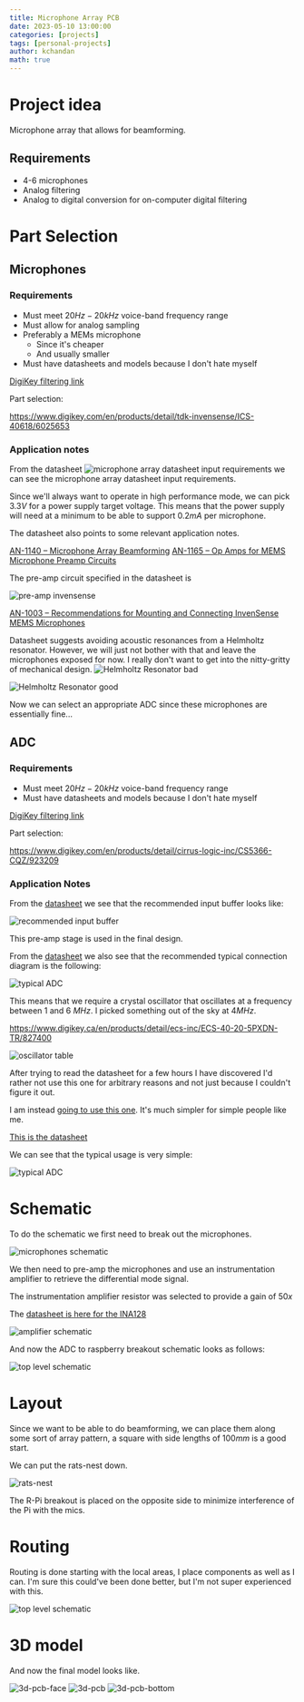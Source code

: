 ```yaml
---
title: Microphone Array PCB
date: 2023-05-10 13:00:00
categories: [projects]
tags: [personal-projects]
author: kchandan
math: true
---
```


# Project idea
Microphone array that allows for beamforming.

## Requirements
- 4-6 microphones
- Analog filtering
- Analog to digital conversion for on-computer digital filtering

# Part Selection

## Microphones

### Requirements
- Must meet $20Hz - 20kHz$ voice-band frequency range
- Must allow for analog sampling
- Preferably a MEMs microphone
  - Since it's cheaper
  - And usually smaller
- Must have datasheets and models because I don't hate myself

[DigiKey filtering link](https://www.digikey.com/en/products/filter/microphones/158?s=N4IgjCBcpgHAzFUBjKAzAhgGwM4FMAaEAeygG0R4B2AFlioAYQBdIgBwBcoQBlDgJwCWAOwDmIAL5EAbPCbQQqSJlyES5SrDg0mrEJ258hYyUQBMYGgFYki9NnxFSkCtIAEACQBebgH5uzBjcAa28QcyDvPwCg0K9wkDMrTx9-QJCwoitI1LcdDPisnOj0uITpYrTYzJBGFJLqwtrkqKqChLAGSpj2iIKG9r0DSBAAJQwxPABVYUEOAHk0AFk8DBwAV348UxAAWjNbJQF1tWcKG2YpPcQFI-4Tpw1Olivd6UOoY9ONRCIaBIOlwkEiAA)

Part selection:

https://www.digikey.com/en/products/detail/tdk-invensense/ICS-40618/6025653

### Application notes

From the datasheet
![microphone array datasheet input requirements](/assets/img/mic_array/mic_powersupply_req.png)
we can see the microphone array datasheet input requirements.

Since we'll always want to operate in high performance mode, we can pick $3.3V$ for a power supply target voltage. This means that the power supply will need at a minimum to be able to support $0.2mA$ per microphone.

The datasheet also points to some relevant application notes.

[AN-1140 – Microphone Array Beamforming](https://invensense.tdk.com/wp-content/uploads/2015/02/Microphone-Array-Beamforming.pdf)
[AN-1165 – Op Amps for MEMS Microphone Preamp Circuits](https://invensense.tdk.com/wp-content/uploads/2015/02/Op-Amps-for-MEMS-Microphone-Preamp-Circuits.pdf)

The pre-amp circuit specified in the datasheet is


![pre-amp invensense](/assets/img/mic_array/pre-amp-invensense.png)

[AN-1003 – Recommendations for Mounting and Connecting InvenSense MEMS Microphones](https://invensense.tdk.com/wp-content/uploads/2015/02/Recommendations-for-Mounting-and-Connecting-InvenSense-MEMS-Microphones.pdf)

Datasheet suggests avoiding acoustic resonances from a Helmholtz resonator. However, we will just not bother with that and leave the microphones exposed for now. I really don't want to get into the nitty-gritty of mechanical design.
![Helmholtz Resonator bad](/assets/img/mic_array/helmholtz-resonator-bad.png)

![Helmholtz Resonator good](/assets/img/mic_array/helmholtz-resonator-good.png)


Now we can select an appropriate ADC since these microphones are essentially fine...

## ADC

### Requirements
- Must meet $20Hz - 20kHz$ voice-band frequency range
- Must have datasheets and models because I don't hate myself

[DigiKey filtering link](https://www.digikey.com/en/products/filter/adcs-dacs-special-purpose/768?s=N4IgjCBcoEwAwE4DMVQGMoDMCGAbAzgKYA0IA9lANogBsIAuqQA4AuUIAkgHYuEDmhAE4gAvqQC0MVCAyQWggK4lyVEAFYGYkOJTQZUeUtIVI1MHE0S6e2YeUnqKUgBYQpKfRFappkNgAmGJ5AA)

Part selection:

https://www.digikey.com/en/products/detail/cirrus-logic-inc/CS5366-CQZ/923209

### Application Notes

From the [datasheet](https://d3uzseaevmutz1.cloudfront.net/pubs/proDatasheet/CS5366_F5.pdf) we see that the recommended input buffer looks like:


![recommended input buffer](/assets/img/mic_array/ideal_pre-amp-stage.png)


This pre-amp stage is used in the final design.


From the [datasheet](https://d3uzseaevmutz1.cloudfront.net/pubs/proDatasheet/CS5366_F5.pdf) we also see that the recommended typical connection diagram is the following:

![typical ADC](/assets/img/mic_array/typical-adc.png)

This means that we require a crystal oscillator that oscillates at a frequency between 1 and 6 $MHz$. I picked something out of the sky at $4MHz$.

https://www.digikey.ca/en/products/detail/ecs-inc/ECS-40-20-5PXDN-TR/827400

![oscillator table](/assets/img/mic_array/oscillator_table.png)

After trying to read the datasheet for a few hours I have discovered I'd rather not use this one for arbitrary reasons and not just because I couldn't figure it out.


I am instead [going to use this one](https://www.digikey.com/en/products/detail/analog-devices-inc/LTC1093CSW-PBF/962902). It's much simpler for simple people like me.

[This is the datasheet](https://www.analog.com/media/en/technical-documentation/data-sheets/1091fa.pdf)

We can see that the typical usage is very simple:

![typical ADC](/assets/img/mic_array/adc-diagram.png)


# Schematic

To do the schematic we first need to break out the microphones.

![microphones schematic](/assets/img/mic_array/mics-schematic.png)

We then need to pre-amp the microphones and use an instrumentation amplifier to retrieve the differential mode signal.

The instrumentation amplifier resistor was selected to provide a gain of $50x$

The [datasheet is here for the INA128](https://www.ti.com/product/INA128)


![amplifier schematic](/assets/img/mic_array/filters-and-buffers-schematic.png)

And now the ADC to raspberry breakout schematic looks as follows:

![top level schematic](/assets/img/mic_array/top-level-schematic.png)

# Layout

Since we want to be able to do beamforming, we can place them along some sort of array pattern, a square with side lengths of $100mm$ is a good start.

We can put the rats-nest down.

![rats-nest](/assets/img/mic_array/ratsnest.png)

The R-Pi breakout is placed on the opposite side to minimize interference of the Pi with the mics.


# Routing

Routing is done starting with the local areas, I place components as well as I can. I'm sure this could've been done better, but I'm not super experienced with this.


![top level schematic](/assets/img/mic_array/pcb_layout.png)

# 3D model

And now the final model looks like.

![3d-pcb-face](/assets/img/mic_array/3d-pcb-face.png)
![3d-pcb](/assets/img/mic_array/3d-pcb.png)
![3d-pcb-bottom](/assets/img/mic_array/3d-pcb-bottom.png)
